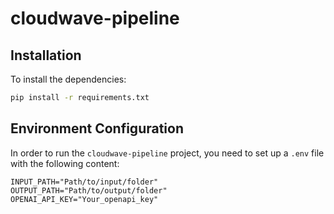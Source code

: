 # cloudwave-pipeline


## Installation

To install the dependencies:

   ```bash
   pip install -r requirements.txt
   ```



## Environment Configuration

In order to run the `cloudwave-pipeline` project, you need to set up a `.env` file with the following content:

```dotenv
INPUT_PATH="Path/to/input/folder"
OUTPUT_PATH="Path/to/output/folder"
OPENAI_API_KEY="Your_openapi_key"
```


